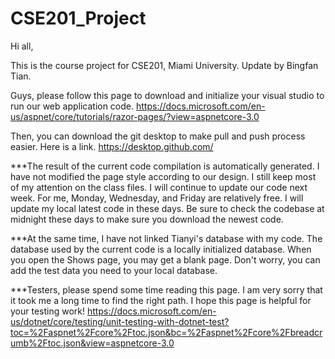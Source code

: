 # CSE201_Project

Hi all,

This is the course project for CSE201, Miami University.
Update by Bingfan Tian.

Guys, please follow this page to download and initialize your visual studio to run our web application code.
https://docs.microsoft.com/en-us/aspnet/core/tutorials/razor-pages/?view=aspnetcore-3.0

Then, you can download the git desktop to make pull and push process easier. Here is a link.
https://desktop.github.com/

***The result of the current code compilation is automatically generated. I have not modified the page style according to our design. I still keep most of my attention on the class files. I will continue to update our code next week. For me, Monday, Wednesday, and Friday are relatively free. I will update my local latest code in these days. Be sure to check the codebase at midnight these days to make sure you download the newest code.

***At the same time, I have not linked Tianyi's database with my code. The database used by the current code is a locally initialized database. When you open the Shows page, you may get a blank page. Don't worry, you can add the test data you need to your local database.

***Testers, please spend some time reading this page. I am very sorry that it took me a long time to find the right path. I hope this page is helpful for your testing work!
https://docs.microsoft.com/en-us/dotnet/core/testing/unit-testing-with-dotnet-test?toc=%2Faspnet%2Fcore%2Ftoc.json&bc=%2Faspnet%2Fcore%2Fbreadcrumb%2Ftoc.json&view=aspnetcore-3.0
